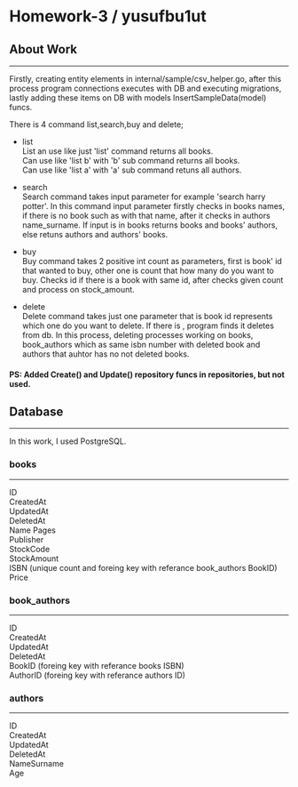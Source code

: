 # Homework-3 / yusufbu1ut
## About Work 
***

Firstly, creating entity elements in internal/sample/csv_helper.go, after this process program connections executes with DB and executing migrations, lastly adding these items on DB with models InsertSampleData(model) funcs.

There is 4 command list,search,buy and delete;

- list   
List an use like just 'list' command returns all books.     
Can use like 'list b' with 'b' sub command returns all books.   
Can use like 'list a' with 'a' sub command retuns all authors.

- search    
Search command takes input parameter for example 'search harry potter'. In this command input parameter firstly checks in books names, if there is no book such as with that name, after it checks in authors name_surname. If input is in books returns books and books' authors, else retuns authors and authors' books.

- buy    
Buy command takes 2 positive int count as parameters, first is book' id that wanted to buy, other one is count that how many do you want to buy. Checks id if there is a book with same id, after checks given count and process on stock_amount.

- delete    
Delete command takes just one parameter that is book id represents which one do you want to delete. If there is , program finds it deletes from db. In this process, deleting processes working on books, book_authors which as same isbn number with deleted book and authors that auhtor has no not deleted books.

#### PS: Added Create() and Update() repository funcs in repositories, but not used.


## Database
---
In this work, I used PostgreSQL.

### books
***
ID         
CreatedAt   
UpdatedAt   
DeletedAt   
Name
Pages       
Publisher   
StockCode   
StockAmount     
ISBN    (unique count and foreing key with referance book_authors BookID)    
Price       

### book_authors
***
ID         
CreatedAt   
UpdatedAt   
DeletedAt   
BookID   (foreing key with referance books ISBN)  
AuthorID    (foreing key with referance authors ID)  

### authors
***
ID         
CreatedAt   
UpdatedAt   
DeletedAt   
NameSurname     
Age             

